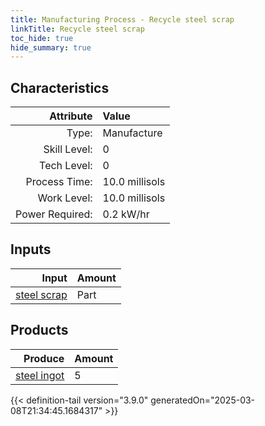 ```yaml
---
title: Manufacturing Process - Recycle steel scrap
linkTitle: Recycle steel scrap
toc_hide: true
hide_summary: true
---
```

<!-- This is generated by the MarsSim HelpGenertor, do not edit. -->


## Characteristics

| Attribute      | Value |
|--------:|:------|
|Type:|Manufacture|
|Skill Level:|0|
|Tech Level:|0|
|Process Time:|10.0 millisols|
|Work Level:|10.0 millisols|
|Power Required:|0.2 kW/hr|

## Inputs

| Input      | Amount |
|--------:|:------|
|[steel scrap](/docs/definitions/part/steel-scrap)|Part|1|

## Products


| Produce      | Amount |
|--------:|:------|
|[steel ingot](/docs/definitions/part/steel-ingot)|5|



{{< definition-tail version="3.9.0" generatedOn="2025-03-08T21:34:45.1684317" >}}



